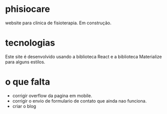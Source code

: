 # phisiocare

website para clinica de fisioterapia.
Em construção.

# tecnologias

Este site é desenvolvido usando a biblioteca React e a biblioteca Materialize para alguns estilos.

# o que falta

- corrigir overflow da pagina em mobile.
- corrigir o envio de formulario de contato que ainda nao funciona.
- criar o blog
